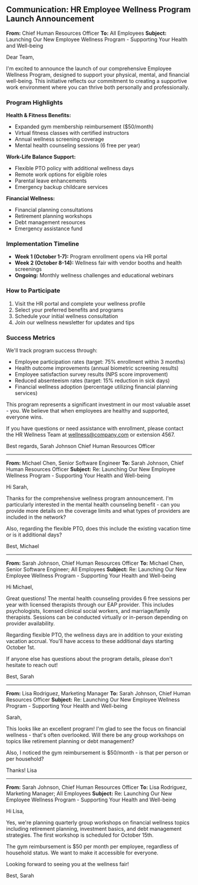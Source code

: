 ## Communication: HR Employee Wellness Program Launch Announcement

**From:** Chief Human Resources Officer
**To:** All Employees
**Subject:** Launching Our New Employee Wellness Program - Supporting Your Health and Well-being

Dear Team,

I'm excited to announce the launch of our comprehensive Employee Wellness Program, designed to support your physical, mental, and financial well-being. This initiative reflects our commitment to creating a supportive work environment where you can thrive both personally and professionally.

### Program Highlights

**Health & Fitness Benefits:**
- Expanded gym membership reimbursement ($50/month)
- Virtual fitness classes with certified instructors
- Annual wellness screening coverage
- Mental health counseling sessions (6 free per year)

**Work-Life Balance Support:**
- Flexible PTO policy with additional wellness days
- Remote work options for eligible roles
- Parental leave enhancements
- Emergency backup childcare services

**Financial Wellness:**
- Financial planning consultations
- Retirement planning workshops
- Debt management resources
- Emergency assistance fund

### Implementation Timeline

- **Week 1 (October 1-7):** Program enrollment opens via HR portal
- **Week 2 (October 8-14):** Wellness fair with vendor booths and health screenings
- **Ongoing:** Monthly wellness challenges and educational webinars

### How to Participate

1. Visit the HR portal and complete your wellness profile
2. Select your preferred benefits and programs
3. Schedule your initial wellness consultation
4. Join our wellness newsletter for updates and tips

### Success Metrics

We'll track program success through:
- Employee participation rates (target: 75% enrollment within 3 months)
- Health outcome improvements (annual biometric screening results)
- Employee satisfaction survey results (NPS score improvement)
- Reduced absenteeism rates (target: 15% reduction in sick days)
- Financial wellness adoption (percentage utilizing financial planning services)

This program represents a significant investment in our most valuable asset - you. We believe that when employees are healthy and supported, everyone wins.

If you have questions or need assistance with enrollment, please contact the HR Wellness Team at wellness@company.com or extension 4567.

Best regards,
Sarah Johnson
Chief Human Resources Officer

---

**From:** Michael Chen, Senior Software Engineer
**To:** Sarah Johnson, Chief Human Resources Officer
**Subject:** Re: Launching Our New Employee Wellness Program - Supporting Your Health and Well-being

Hi Sarah,

Thanks for the comprehensive wellness program announcement. I'm particularly interested in the mental health counseling benefit - can you provide more details on the coverage limits and what types of providers are included in the network?

Also, regarding the flexible PTO, does this include the existing vacation time or is it additional days?

Best,
Michael

---

**From:** Sarah Johnson, Chief Human Resources Officer
**To:** Michael Chen, Senior Software Engineer; All Employees
**Subject:** Re: Launching Our New Employee Wellness Program - Supporting Your Health and Well-being

Hi Michael,

Great questions! The mental health counseling provides 6 free sessions per year with licensed therapists through our EAP provider. This includes psychologists, licensed clinical social workers, and marriage/family therapists. Sessions can be conducted virtually or in-person depending on provider availability.

Regarding flexible PTO, the wellness days are in addition to your existing vacation accrual. You'll have access to these additional days starting October 1st.

If anyone else has questions about the program details, please don't hesitate to reach out!

Best,
Sarah

---

**From:** Lisa Rodriguez, Marketing Manager
**To:** Sarah Johnson, Chief Human Resources Officer
**Subject:** Re: Launching Our New Employee Wellness Program - Supporting Your Health and Well-being

Sarah,

This looks like an excellent program! I'm glad to see the focus on financial wellness - that's often overlooked. Will there be any group workshops on topics like retirement planning or debt management?

Also, I noticed the gym reimbursement is $50/month - is that per person or per household?

Thanks!
Lisa

---

**From:** Sarah Johnson, Chief Human Resources Officer
**To:** Lisa Rodriguez, Marketing Manager; All Employees
**Subject:** Re: Launching Our New Employee Wellness Program - Supporting Your Health and Well-being

Hi Lisa,

Yes, we're planning quarterly group workshops on financial wellness topics including retirement planning, investment basics, and debt management strategies. The first workshop is scheduled for October 15th.

The gym reimbursement is $50 per month per employee, regardless of household status. We want to make it accessible for everyone.

Looking forward to seeing you at the wellness fair!

Best,
Sarah
